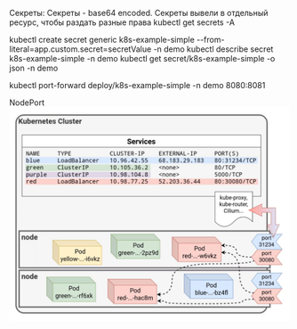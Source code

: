Секреты:
Секреты  - base64 encoded. Секреты вывели в отдельный ресурс, чтобы раздать разные права
kubectl get secrets -A

kubectl create secret generic k8s-example-simple --from-literal=app.custom.secret=secretValue -n demo
kubectl describe secret k8s-example-simple -n demo
kubectl get secret/k8s-example-simple -o json -n demo

kubectl port-forward deploy/k8s-example-simple -n demo 8080:8081


NodePort
![img.png](img.png)